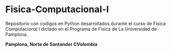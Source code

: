 # Fisica-Computacional-I
Repositorio con codigos en Python desarrollados durante el curso de Fisica Computacional I dictado en el Programa de Fisica de La Universidad de Pamplona. 

**Pamplona, Norte de Santander CVolombia**

